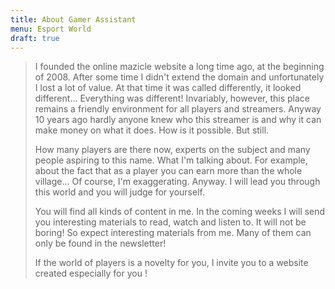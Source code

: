 ```yaml
---
title: About Gamer Assistant
menu: Esport World
draft: true
---
```

> I founded the online mazicle website a long time ago, at the beginning of 2008. After some time I didn't extend the domain and unfortunately I lost a lot of value. At that time it was called differently, it looked different... Everything was different! Invariably, however, this place remains a friendly environment for all players and streamers. Anyway 10 years ago hardly anyone knew who this streamer is and why it can make money on what it does. How is it possible. But still.
>
> How many players are there now, experts on the subject and many people aspiring to this name. What I'm talking about. For example, about the fact that as a player you can earn more than the whole village... Of course, I'm exaggerating. Anyway. I will lead you through this world and you will judge for yourself.
>
> You will find all kinds of content in me. In the coming weeks I will send you interesting materials to read, watch and listen to. It will not be boring! So expect interesting materials from me. Many of them can only be found in the newsletter!
>
> If the world of players is a novelty for you, I invite you to a website created especially for you !
>
>
